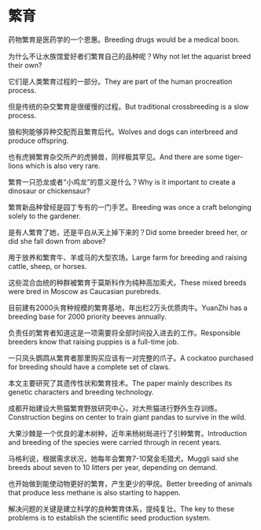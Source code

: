 # 繁育

<p><span class="chinese">药物繁育是医药学的一个恩惠。</span><span class="english">Breeding drugs would be a medical boon.</span></p>

<p><span class="chinese">为什么不让水族馆爱好者们繁育自己的品种呢？</span><span class="english">Why not let the aquarist breed their own?</span></p>

<p><span class="chinese">它们是人类繁育过程的一部分。</span><span class="english">They are part of the human procreation process.</span></p>

<p><span class="chinese">但是传统的杂交繁育是很缓慢的过程。</span><span class="english">But traditional crossbreeding is a slow process.</span></p>

<p><span class="chinese">狼和狗能够异种交配而且繁育后代。</span><span class="english">Wolves and dogs can interbreed and produce offspring.</span></p>

<p><span class="chinese">也有虎狮繁育杂交所产的虎狮兽，同样极其罕见。</span><span class="english">And there are some tiger- lions which is also very rare.</span></p>

<p><span class="chinese">繁育一只恐龙或者“小鸡龙”的意义是什么？</span><span class="english">Why is it important to create a dinosaur or chickensaur?</span></p>

<p><span class="chinese">繁育新品种曾经是园丁专有的一门手艺。</span><span class="english">Breeding was once a craft belonging solely to the gardener.</span></p>

<p><span class="chinese">是有人繁育了她，还是平白从天上掉下来的？</span><span class="english">Did some breeder breed her, or did she fall down from above?</span></p>

<p><span class="chinese">用于放养和繁育牛、羊或马的大型农场。</span><span class="english">Large farm for breeding and raising cattle, sheep, or horses.</span></p>

<p><span class="chinese">这些混合血统的种群被繁育于莫斯科作为纯种高加索犬。</span><span class="english">These mixed breeds were bred in Moscow as Caucasian purebreds.</span></p>

<p><span class="chinese">目前建有2000头育种规模的繁育基地，年出栏2万头优质肉牛。</span><span class="english">YuanZhi has a breeding base for 2000 priority beeves annually.</span></p>

<p><span class="chinese">负责任的繁育者知道这是一项需要将全部时间投入进去的工作。</span><span class="english">Responsible breeders know that raising puppies is a full-time job.</span></p>

<p><span class="chinese">一只凤头鹦鹉从繁育者那里购买应该有一对完整的爪子。</span><span class="english">A cockatoo purchased for breeding should have a complete set of claws.</span></p>

<p><span class="chinese">本文主要研究了其遗传性状和繁育技术。</span><span class="english">The paper mainly describes its genetic characters and breeding technology.</span></p>

<p><span class="chinese">成都开始建设大熊猫繁育野放研究中心，对大熊猫进行野外生存训练。</span><span class="english">Construction begins on center to train giant pandas to survive in the wild.</span></p>

<p><span class="chinese">大果沙棘是一个优良的灌木树种，近年来杨树局进行了引种繁育。</span><span class="english">Introduction and breeding of the species were carried through in recent years.</span></p>

<p><span class="chinese">马格利说，根据需求状况，她每年会繁育7-10窝金毛猎犬。</span><span class="english">Muggli said she breeds about seven to 10 litters per year, depending on demand.</span></p>

<p><span class="chinese">也开始做到能使动物更好的繁育，产生更少的甲烷。</span><span class="english">Better breeding of animals that produce less methane is also starting to happen.</span></p>

<p><span class="chinese">解决问题的关键是建立科学的良种繁育体系，提纯复壮。</span><span class="english">The key to these problems is to establish the scientific seed production system.</span></p>

